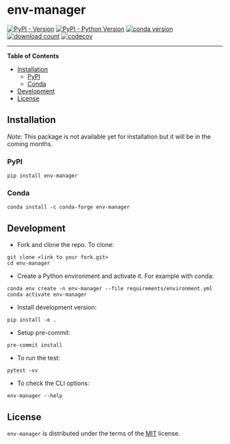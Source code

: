 # env-manager

[![PyPI - Version](https://img.shields.io/pypi/v/env-manager.svg)](https://pypi.org/project/env-manager)
[![PyPI - Python Version](https://img.shields.io/pypi/pyversions/env-manager.svg)](https://pypi.org/project/env-manager)
[![conda version](https://img.shields.io/conda/vn/conda-forge/env-manager.svg)](https://www.anaconda.com/conda-forge/env-manager)
[![download count](https://img.shields.io/conda/dn/conda-forge/env-manager.svg)](https://www.anaconda.com/conda-forge/env-manager)
[![codecov](https://codecov.io/gh/spyder-ide/env-manager/branch/main/graph/badge.svg?token=H2GZWHIL43)](https://codecov.io/gh/spyder-ide/env-manager)

-----

**Table of Contents**

- [Installation](#installation)
    - [PyPI](#pypi)
    - [Conda](#conda)
- [Development](#development)
- [License](#license)

## Installation

*Note:* This package is not available yet for installation but it will be in the coming months.

### PyPI

```console
pip install env-manager
```

### Conda

```console
conda install -c conda-forge env-manager
```

## Development

* Fork and clone the repo. To clone:

```console
git clone <link to your fork.git>
cd env-manager
```

* Create a Python environment and activate it. For example with conda:

```console
conda env create -n env-manager --file requirements/environment.yml
conda activate env-manager
```

* Install development version:

```console
pip install -e .
```

* Setup pre-commit:

```console
pre-commit install
```

* To run the test:

```console
pytest -vv
```

* To check the CLI options:

```console
env-manager --help
```

## License

`env-manager` is distributed under the terms of the [MIT](https://spdx.org/licenses/MIT.html) license.
